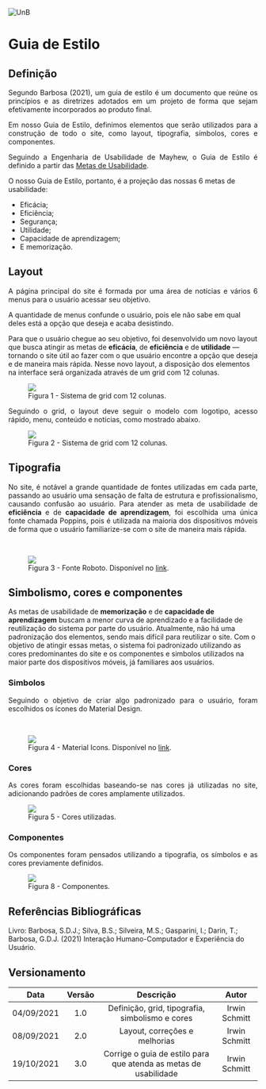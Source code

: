 ![UnB](../img/unb.jpg)

# Guia de Estilo

## Definição

<p align="justify">
Segundo Barbosa (2021), um guia de estilo é um documento que reúne os princípios e as diretrizes adotados em um projeto de forma que sejam efetivamente incorporados ao produto final.
</p>

<p align="justify">
Em nosso Guia de Estilo, definimos elementos que serão utilizados para a construção de todo o site, como layout, tipografia, símbolos, cores e componentes.
</p>

<p align="justify">
Seguindo a Engenharia de Usabilidade de Mayhew, o Guia de Estilo é definido a partir das
<a href="https://interacao-humano-computador.github.io/2021.1-Prefeitura-Unai/perfil/metasUsa/">Metas de Usabilidade</a>.

O nosso Guia de Estilo, portanto, é a projeção das nossas 6 metas de usabilidade:

<ul>
    <li>Eficácia;</li>
    <li>Eficiência;</li>
    <li>Segurança;</li>
    <li>Utilidade;</li>
    <li>Capacidade de aprendizagem;</li>
    <li>E memorização.</li>
</ul>
</p>

## Layout

<p align="justify">
A página principal do site é formada por uma área de notícias e vários 6 menus para o usuário acessar seu objetivo.

A quantidade de menus confunde o usuário, pois ele não sabe em qual deles está a opção que deseja e acaba desistindo.

</p>

<p>
Para que o usuário chegue ao seu objetivo, foi desenvolvido um novo layout que busca atingir as metas de <strong>eficácia</strong>, de <strong>eficiência</strong> e de <strong>utilidade</strong> — tornando o site útil ao fazer com o que usuário encontre a opção que deseja e de maneira mais rápida. Nesse novo layout, a disposição dos elementos na interface será organizada através de um grid com 12 colunas.

</p>

<figure>
    <img align=center src="../../img/guia-de-estilo/grid.png"/>
    <br/>
    <figcaption>
    Figura 1 - Sistema de grid com 12 colunas.
    </figcaption>
</figure>

<p align="justify">
Seguindo o grid, o layout deve seguir o modelo com logotipo, acesso rápido, menu, conteúdo e notícias, como mostrado abaixo.
</p>

<figure>
    <img align=center src="../../img/guia-de-estilo/layout.png"/>
    <br/>
    <figcaption>
    Figura 2 - Sistema de grid com 12 colunas.
    </figcaption>
</figure>

## Tipografia

<p align="justify">
No site, é notável a grande quantidade de fontes utilizadas em cada parte, passando ao usuário uma sensação de falta de estrutura e profissionalismo, causando confusão ao usuário. Para atender as meta de usabilidade de <strong>eficiência</strong> e de <strong>capacidade de aprendizagem</strong>, foi escolhida uma única fonte chamada Poppins, pois é utilizada na maioria dos dispositivos móveis de forma que o usuário familiarize-se com o site de maneira mais rápida.
</p>

<br/>

<figure>
    <img align=center src="../../img/guia-de-estilo/typography.png">
    <br/>
    <figcaption>
    Figura 3 - Fonte Roboto. Disponível no <a href="https://fonts.google.com/specimen/Poppins.">link</a>.
    </figcaption>
</figure>

## Simbolismo, cores e componentes

<p>
As metas de usabilidade de <strong>memorização</strong> e de <strong>capacidade de aprendizagem</strong> buscam a menor curva de aprendizado e a facilidade de reutilização do sistema por parte do usuário. Atualmente, não há uma padronização dos elementos, sendo mais difícil para reutilizar o site. Com o objetivo de atingir essas metas, o sistema foi padronizado utilizando as cores predominantes do site e os componentes e simbolos utilizados na maior parte dos dispositivos móveis, já familiares aos usuários.
</p>

### Simbolos

<p align="justify">
Seguindo o objetivo de criar algo padronizado para o usuário, foram escolhidos os ícones do Material Design.
</p>

<br/>

<figure>
    <img align=center src="../../img/guia-de-estilo/icons.png">
    <br>
    <figcaption>
    Figura 4 - Material Icons. Disponível no <a href="https://fonts.google.com/icons">link</a>.
    </figcaption>
</figure>

### Cores

<p align="justify">
As cores foram escolhidas baseando-se nas cores já utilizadas no site, adicionando padrões de cores amplamente utilizados.
</p>

<figure>
    <img align=center src="../../img/guia-de-estilo/colors.png">
    <br>
    <figcaption>
    Figura 5 - Cores utilizadas.
    </figcaption>
</figure>

### Componentes

<p align="justify">
Os componentes foram pensados utilizando a tipografia, os símbolos e as cores previamente definidos.
</p>

<figure>
    <img align=center src="../../img/guia-de-estilo/components.png">
    <br>
    <figcaption>
    Figura 8 - Componentes.
    </figcaption>
</figure>

## Referências Bibliográficas

Livro: Barbosa, S.D.J.; Silva, B.S.; Silveira, M.S.; Gasparini, I.; Darin, T.; Barbosa, G.D.J.
(2021) Interação Humano-Computador e Experiência do Usuário.

## Versionamento

|    Data    | Versão |                            Descrição                             |     Autor     |
| :--------: | :----: | :--------------------------------------------------------------: | :-----------: |
| 04/09/2021 |  1.0   |         Definição, grid, tipografia, simbolismo e cores          | Irwin Schmitt |
| 08/09/2021 |  2.0   |                  Layout, correções e melhorias                   | Irwin Schmitt |
| 19/10/2021 |  3.0   | Corrige o guia de estilo para que atenda as metas de usabilidade | Irwin Schmitt |

